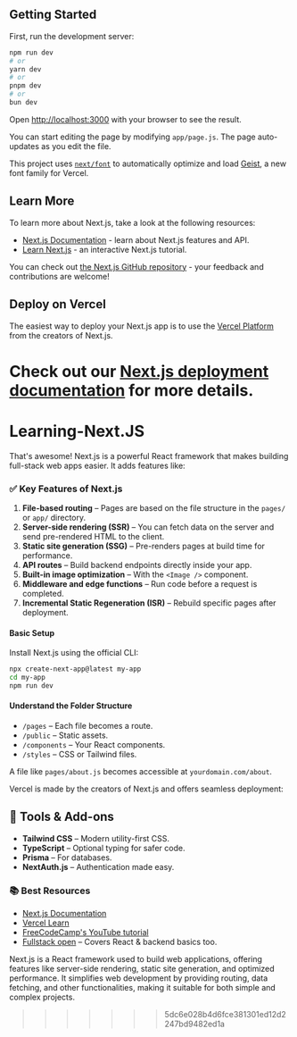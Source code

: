 ## Getting Started

First, run the development server:

```bash
npm run dev
# or
yarn dev
# or
pnpm dev
# or
bun dev
```

Open [http://localhost:3000](http://localhost:3000) with your browser to see the result.

You can start editing the page by modifying `app/page.js`. The page auto-updates as you edit the file.

This project uses [`next/font`](https://nextjs.org/docs/app/building-your-application/optimizing/fonts) to automatically optimize and load [Geist](https://vercel.com/font), a new font family for Vercel.

## Learn More

To learn more about Next.js, take a look at the following resources:

- [Next.js Documentation](https://nextjs.org/docs) - learn about Next.js features and API.
- [Learn Next.js](https://nextjs.org/learn) - an interactive Next.js tutorial.

You can check out [the Next.js GitHub repository](https://github.com/vercel/next.js) - your feedback and contributions are welcome!

## Deploy on Vercel

The easiest way to deploy your Next.js app is to use the [Vercel Platform](https://vercel.com/new?utm_medium=default-template&filter=next.js&utm_source=create-next-app&utm_campaign=create-next-app-readme) from the creators of Next.js.

Check out our [Next.js deployment documentation](https://nextjs.org/docs/app/building-your-application/deploying) for more details.
=======
# Learning-Next.JS

That's awesome! Next.js is a powerful React framework that makes building full-stack web apps easier. It adds features like:

### ✅ Key Features of Next.js

1. **File-based routing** – Pages are based on the file structure in the `pages/` or `app/` directory.
2. **Server-side rendering (SSR)** – You can fetch data on the server and send pre-rendered HTML to the client.
3. **Static site generation (SSG)** – Pre-renders pages at build time for performance.
4. **API routes** – Build backend endpoints directly inside your app.
5. **Built-in image optimization** – With the `<Image />` component.
6. **Middleware and edge functions** – Run code before a request is completed.
7. **Incremental Static Regeneration (ISR)** – Rebuild specific pages after deployment.

#### **Basic Setup**

Install Next.js using the official CLI:

```bash
npx create-next-app@latest my-app
cd my-app
npm run dev
```

#### **Understand the Folder Structure**

* `/pages` – Each file becomes a route.
* `/public` – Static assets.
* `/components` – Your React components.
* `/styles` – CSS or Tailwind files.

A file like `pages/about.js` becomes accessible at `yourdomain.com/about`.

Vercel is made by the creators of Next.js and offers seamless deployment:

## 🔧 Tools & Add-ons

* **Tailwind CSS** – Modern utility-first CSS.
* **TypeScript** – Optional typing for safer code.
* **Prisma** – For databases.
* **NextAuth.js** – Authentication made easy.

### 📚 Best Resources

* [Next.js Documentation](https://nextjs.org/docs)
* [Vercel Learn](https://vercel.com/learn/nextjs)
* [FreeCodeCamp's YouTube tutorial](https://www.youtube.com/watch?v=1WmNXEVia8I)
* [Fullstack open](https://fullstackopen.com/en/) – Covers React & backend basics too.

Next.js is a React framework used to build web applications, offering features like server-side rendering, static site generation, and optimized performance. It simplifies web development by providing routing, data fetching, and other functionalities, making it suitable for both simple and complex projects.
>>>>>>> 5dc6e028b4d6fce381301ed12d2247bd9482ed1a
